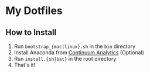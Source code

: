 # My Dotfiles

## How to Install
1. Run `bootstrap_{mac|linux}.sh` in the `bin` directory
1. Install Anaconda from [Continuum Analytics](http://continuum.io) (Optional)
1. Run `install.{sh|bat}` in the root directory
1. That's it!
